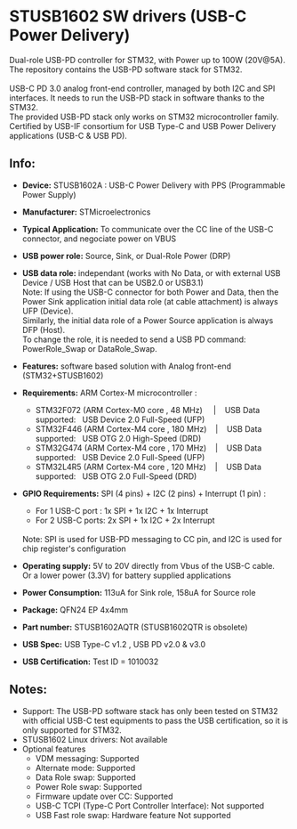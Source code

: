 # STUSB1602 SW drivers (USB-C Power Delivery)
Dual-role USB-PD controller for STM32, with Power up to 100W (20V@5A).<br/>
The repository contains the USB-PD software stack for STM32. <br/>
<br/>
USB-C PD 3.0 analog front-end controller, managed by both I2C and SPI interfaces. It needs to run the USB-PD stack in software thanks to the STM32.<br/>
The provided USB-PD stack only works on STM32 microcontroller family.<br/>
Certified by USB-IF consortium for USB Type-C and USB Power Delivery applications (USB-C & USB PD). <br/>


Info:
----------------
* __Device:__       STUSB1602A : USB-C Power Delivery with PPS (Programmable Power Supply) <br />
* __Manufacturer:__ STMicroelectronics
* __Typical Application:__ To communicate over the CC line of the USB-C connector, and negociate power on VBUS
* __USB power role:__ Source, Sink, or Dual-Role Power (DRP)
* __USB data  role:__ independant (works with No Data, or with external USB Device / USB Host that can be USB2.0 or USB3.1)   <br />
Note: If using the USB-C connector for both Power and Data, then the Power Sink application initial data role (at cable attachment) is always UFP (Device).  <br />
Similarly, the initial data role of a Power Source application is always DFP (Host). <br />
To change the role, it is needed to send a USB PD command: PowerRole_Swap or DataRole_Swap.

* __Features:__ software based solution with Analog front-end (STM32+STUSB1602) <br />
* __Requirements:__ ARM Cortex-M microcontroller : <br />
  - STM32F072 (ARM Cortex-M0 core ,  48 MHz) &nbsp;&nbsp;&nbsp; | &nbsp;&nbsp; USB Data supported: &nbsp; USB Device 2.0 Full-Speed (UFP)
  - STM32F446 (ARM Cortex-M4 core , 180 MHz) &nbsp;&nbsp; | &nbsp;&nbsp; USB Data supported: &nbsp; USB OTG 2.0 High-Speed (DRD)
  - STM32G474 (ARM Cortex-M4 core , 170 MHz) &nbsp;&nbsp; | &nbsp;&nbsp; USB Data supported: &nbsp; USB Device 2.0 Full-Speed (UFP)
  - STM32L4R5 (ARM Cortex-M4 core , 120 MHz) &nbsp;&nbsp; | &nbsp;&nbsp; USB Data supported: &nbsp; USB OTG 2.0 Full-Speed (DRD)

* __GPIO Requirements:__ SPI (4 pins) + I2C (2 pins) + Interrupt (1 pin) : <br />
  - For 1 USB-C port : 1x SPI + 1x I2C + 1x Interrupt
  - For 2 USB-C ports: 2x SPI + 1x I2C + 2x Interrupt
  <br />
  Note: SPI is used for USB-PD messaging to CC pin, and I2C is used for chip register's configuration

* __Operating supply:__ 5V to 20V directly from Vbus of the USB-C cable. <br /> Or a lower power (3.3V) for battery supplied applications <br />
* __Power Consumption:__ 113uA for Sink role, 158uA for Source role<br />
* __Package:__ QFN24 EP 4x4mm <br />
* __Part number:__ STUSB1602AQTR (STUSB1602QTR is obsolete)
* __USB Spec:__ USB Type-C v1.2 , USB PD v2.0 & v3.0
* __USB Certification:__ Test ID =  1010032

Notes:
----------------
- Support: The USB-PD software stack has only been tested on STM32 with official USB-C test equipments to pass the USB certification, so it is only supported for STM32.
- STUSB1602 Linux drivers: Not available
- Optional features
  - VDM messaging: Supported
  - Alternate mode: Supported
  - Data Role swap: Supported
  - Power Role swap: Supported
  - Firmware update over CC: Supported
  - USB-C TCPI (Type-C Port Controller Interface): Not supported
  - USB Fast role swap: Hardware feature Not supported
